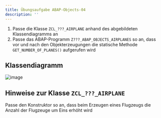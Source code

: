 ```yaml
---
title: Übungsaufgabe ABAP-Objects-04
description: ''
---
```


1. Passe die Klasse `ZCL_???_AIRPLANE` anhand des abgebildeten Klassendiagramms an
2. Passe das ABAP-Programm `Z???_ABAP_OBJECTS_AIRPLANES` so an, dass vor und nach den Objekterzeugungen die statische Methode `GET_NUMBER_OF_PLANES()` aufgerufen wird

## Klassendiagramm
![image](https://user-images.githubusercontent.com/47243617/210181570-332b3c28-a535-40a1-a38c-0b2e83957e0e.png)

## Hinweise zur Klasse `ZCL_???_AIRPLANE`
Passe den Konstruktor so an, dass beim Erzeugen eines Flugzeugs die Anzahl der Flugzeuge um Eins erhöht wird


